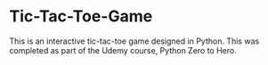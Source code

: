 # Tic-Tac-Toe-Game
This is an interactive tic-tac-toe game designed in Python. This was completed as part of the Udemy course, Python Zero to Hero.
